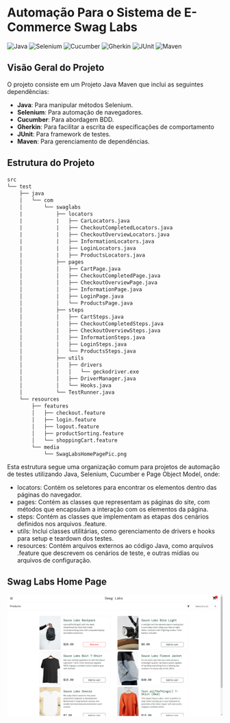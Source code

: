 # Automação Para o Sistema de E-Commerce Swag Labs

![Java](https://img.shields.io/badge/Java-ED8B00?style=for-the-badge&logo=java&logoColor=white)
![Selenium](https://img.shields.io/badge/Selenium-43B02A?style=for-the-badge&logo=selenium&logoColor=white)
![Cucumber](https://img.shields.io/badge/Cucumber-23D96C?style=for-the-badge&logo=cucumber&logoColor=white)
![Gherkin](https://img.shields.io/badge/Gherkin-5C2D91?style=for-the-badge&logo=cucumber&logoColor=white)
![JUnit](https://img.shields.io/badge/JUnit-25A162?style=for-the-badge&logo=junit5&logoColor=white)
![Maven](https://img.shields.io/badge/Maven-C71A36?style=for-the-badge&logo=apache-maven&logoColor=white)

## Visão Geral do Projeto

O projeto consiste em um Projeto Java Maven que inclui as seguintes dependências:

- **Java**: Para manipular métodos Selenium.
- **Selenium**: Para automação de navegadores.
- **Cucumber**: Para abordagem BDD.
- **Gherkin**: Para facilitar a escrita de especificações de comportamento
- **JUnit**: Para framework de testes.
- **Maven**: Para gerenciamento de dependências.

## Estrutura do Projeto

```plaintext
src
└── test
    ├── java
    │   └── com
    │       └── swaglabs
    |           ├── locators
    |           |   ├── CarLocators.java
    |           |   ├── CheckoutCompletedLocators.java
    |           |   ├── CheckoutOverviewLocators.java
    |           |   ├── InformationLocators.java
    |           |   ├── LoginLocators.java
    |           |   ├── ProductsLocators.java
    │           ├── pages
    │           │   ├── CartPage.java
    │           │   ├── CheckoutCompletedPage.java
    │           │   ├── CheckoutOverviewPage.java
    │           │   ├── InformationPage.java
    │           │   ├── LoginPage.java
    │           │   └── ProductsPage.java
    │           ├── steps
    │           │   ├── CartSteps.java
    │           │   ├── CheckoutCompletedSteps.java
    │           │   ├── CheckoutOverviewSteps.java
    │           │   ├── InformationSteps.java
    │           │   ├── LoginSteps.java
    │           │   └── ProductsSteps.java
    │           ├── utils
    │           │   ├── drivers
    │           │   │   └── geckodriver.exe
    │           │   ├── DriverManager.java
    │           │   └── Hooks.java
    │           └── TestRunner.java
    └── resources
        ├── features
        │   ├── checkout.feature
        │   ├── login.feature
        │   ├── logout.feature
        │   ├── productSorting.feature
        │   └── shoppingCart.feature
        └── media
            └── SwagLabsHomePagePic.png
```

Esta estrutura segue uma organização comum para projetos de automação de testes utilizando Java, Selenium, Cucumber e Page Object Model, onde:

- locators: Contém os seletores para encontrar os elementos dentro das páginas do navegador.
- pages: Contém as classes que representam as páginas do site, com métodos que encapsulam a interação com os elementos da página.
- steps: Contém as classes que implementam as etapas dos cenários definidos nos arquivos .feature.
- utils: Inclui classes utilitárias, como gerenciamento de drivers e hooks para setup e teardown dos testes.
- resources: Contém arquivos externos ao código Java, como arquivos .feature que descrevem os cenários de teste, e outras mídias ou arquivos de configuração.

## Swag Labs Home Page

![Imagem da Home Page do Swag Labs](src/test/resources/media/SwagLabsHomePagePic.png)
